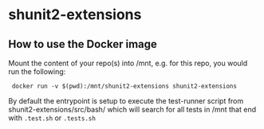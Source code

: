 # shunit2-extensions

## How to use the Docker image

Mount the content of your repo(s) into /mnt, e.g. for this repo, you would run the following:

```shell
 docker run -v $(pwd):/mnt/shunit2-extensions shunit2-extensions
```

By default the entrypoint is setup to execute the test-runner script from shunit2-extensions/src/bash/ which will search for all tests in /mnt that end with `.test.sh` or `.tests.sh`
